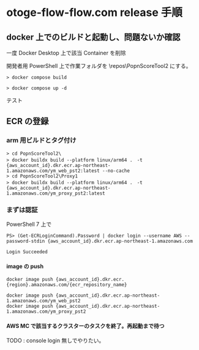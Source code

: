 # otoge-flow-flow.com release 手順

## docker 上でのビルドと起動し、問題ないか確認

一度 Docker Desktop 上で該当 Container を削除

開発者用 PowerShell 上で作業フォルダを \repos\PopnScoreTool2 にする。

    > docker compose build

    > docker compose up -d

テスト

## ECR の登録

### arm 用ビルドとタグ付け

    > cd PopnScoreTool2\
    > docker buildx build --platform linux/arm64 .　-t {aws_account_id}.dkr.ecr.ap-northeast-1.amazonaws.com/ym_web_pst2:latest --no-cache
    > cd PopnScoreTool2\Proxy1
    > docker buildx build --platform linux/arm64 .　-t {aws_account_id}.dkr.ecr.ap-northeast-1.amazonaws.com/ym_proxy_pst2:latest

### まずは認証

PowerShell 7 上で

    PS> (Get-ECRLoginCommand).Password | docker login --username AWS --password-stdin {aws_account_id}.dkr.ecr.ap-northeast-1.amazonaws.com

    Login Succeeded

#### image の push

    docker image push {aws_account_id}.dkr.ecr.{region}.amazonaws.com/{ecr_repository_name}

    docker image push {aws_account_id}.dkr.ecr.ap-northeast-1.amazonaws.com/ym_web_pst2
    docker image push {aws_account_id}.dkr.ecr.ap-northeast-1.amazonaws.com/ym_proxy_pst2

#### AWS MC で該当するクラスターのタスクを終了。再起動まで待つ

TODO : console login 無しでやりたい。
